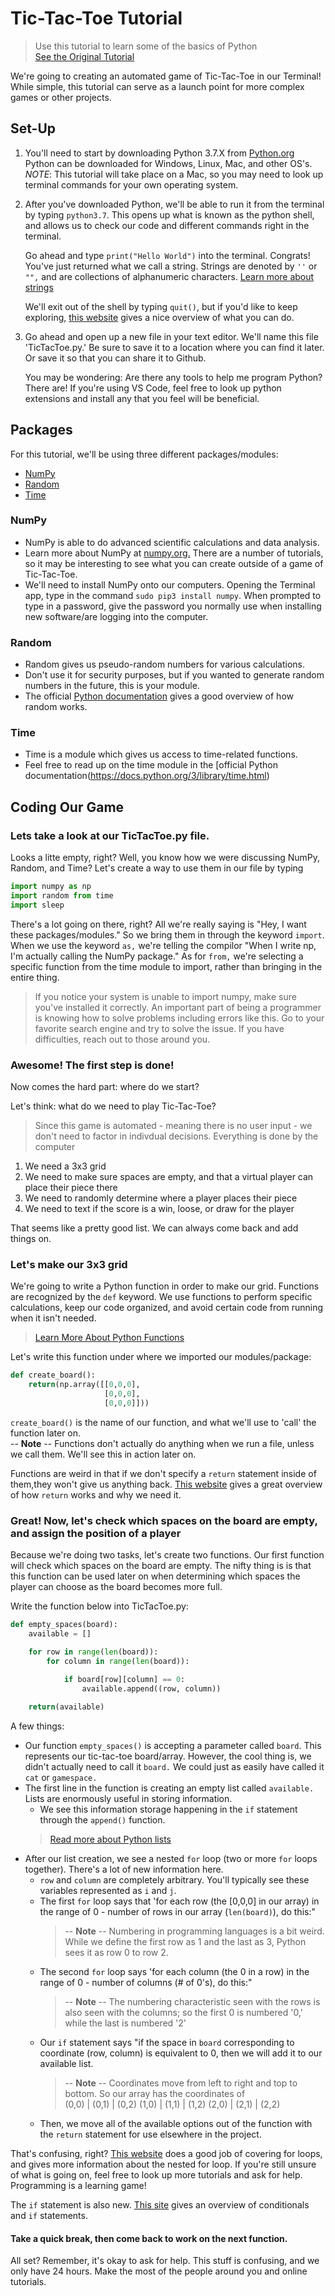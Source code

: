 # Tic-Tac-Toe Tutorial
>Use this tutorial to learn some of the basics of Python  
>[See the Original Tutorial](https://www.geeksforgeeks.org/python-implementation-automatic-tic-tac-toe-game-using-random-number/)

We're going to creating an automated game of Tic-Tac-Toe in our Terminal! While simple, this tutorial can serve as a launch point for more complex games or other projects.

## Set-Up

1. You'll need to start by downloading Python 3.7.X from [Python.org](https://www.python.org) Python can be downloaded for Windows, Linux, Mac, and other OS's. 
*NOTE*: This tutorial will take place on a Mac, so you may need to look up terminal commands for your own operating system.

2. After you've downloaded Python, we'll be able to run it from the terminal by typing `python3.7`. This opens up what is known as the python shell, and allows us to check our code and different commands right in the terminal. 

    Go ahead and type `print("Hello World")` into the terminal. Congrats! You've just returned what we call a string. Strings are denoted by `''` or `"",` and are collections of alphanumeric characters. [Learn more about strings](https://www.w3schools.com/python/python_strings.asp)

    We'll exit out of the shell by typing `quit()`, but if you'd like to keep exploring, [this website](https://www.python-course.eu/python3_interactive.php) gives a nice overview of what you can do.

3. Go ahead and open up a new file in your text editor. We'll name this file 'TicTacToe.py.' Be sure to save it to a location where you can find it later. Or save it so that you can share it to Github. 

    You may be wondering: Are there any tools to help me program Python? There are! If you're using VS Code, feel free to look up python extensions and install any that you feel will be beneficial. 

## Packages

For this tutorial, we'll be using three different packages/modules:

- [NumPy](https://numpy.org)
- [Random](https://docs.python.org/2/library/random.html)
- [Time](https://docs.python.org/3/library/time.html)

### NumPy
- NumPy is able to do advanced scientific calculations and data analysis.
- Learn more about NumPy at [numpy.org.](https://numpy.org) There are a number of tutorials, so it may be interesting to see what you can create outside of a game of Tic-Tac-Toe.
- We'll need to install NumPy onto our computers. Opening the Terminal app, type in the command `sudo pip3 install numpy`. When prompted to type in a password, give the password you normally use when installing new software/are logging into the computer.

### Random
- Random gives us pseudo-random numbers for various calculations.
- Don't use it for security purposes, but if you wanted to generate random numbers in the future, this is your module. 
- The official [Python documentation](https://docs.python.org/3/library/random.html) gives a good overview of how random works.

### Time
- Time is a module which gives us access to time-related functions.
- Feel free to read up on the time module in the [official Python documentation(https://docs.python.org/3/library/time.html)

## Coding Our Game
### Lets take a look at our TicTacToe.py file. 

Looks a litte empty, right? Well, you know how we were discussing NumPy, Random, and Time? Let's create a way to use them in our file by typing 

```python
import numpy as np
import random from time
import sleep
```

There's a lot going on there, right? All we're really saying is "Hey, I want these packages/modules." So we bring them in through the keyword `import`. When we use the keyword `as,` we're telling the compilor "When I write np, I'm actually calling the NumPy package." As for `from,` we're selecting a specific function from the time module to import, rather than bringing in the entire thing.

>If you notice your system is unable to import numpy, make sure you've installed it correctly. An important part of being a programmer is knowing how to solve problems including errors like this. Go to your favorite search engine and try to solve the issue. If you have difficulties, reach out to those around you.

### Awesome! The first step is done!

Now comes the hard part: where do we start?

Let's think: what do we need to play Tic-Tac-Toe?
>Since this game is automated - meaning there is no user input - we don't need to factor in indivdual decisions. Everything is done by the computer

1) We need a 3x3 grid
2) We need to make sure spaces are empty, and that a virtual player can place their piece there 
3) We need to randomly determine where a player places their piece
4) We need to text if the score is a win, loose, or draw for the player

That seems like a pretty good list. We can always come back and add things on.

### Let's make our 3x3 grid

We're going to write a Python function in order to make our grid. Functions are recognized by the `def` keyword. We use functions to perform specific calculations, keep our code organized, and avoid certain code from running when it isn't needed.
>[Learn More About Python Functions](https://www.tutorialspoint.com/python3/python_functions) 

Let's write this function under where we imported our modules/package:

```python
def create_board():
    return(np.array([[0,0,0],
                     [0,0,0],
                     [0,0,0]]))
```
`create_board()` is the name of our function, and what we'll use to 'call' the function later on.  
-- **Note** -- Functions don't actually do anything when we run a file, unless we call them. We'll see this in action later on.

Functions are weird in that if we don't specify a `return` statement inside of them,they won't give us anything back. [This website](https://www.python-course.eu/python3_functions.php) gives a great overview of how `return` works and why we need it.

### Great! Now, let's check which spaces on the board are empty, and assign the position of a player

Because we're doing two tasks, let's create two functions. Our first function will check which spaces on the board are empty. The nifty thing is is that this function can be used later on when determining which spaces the player can choose as the board becomes more full.

Write the function below into TicTacToe.py:

```python
def empty_spaces(board):
    available = []

    for row in range(len(board)):
        for column in range(len(board)):

            if board[row][column] == 0:
                available.append((row, column))
    
    return(available)
```
A few things:
- Our function `empty_spaces()` is accepting a parameter called `board`. This represents our tic-tac-toe board/array. However, the cool thing is, we didn't actually need to call it `board.` We could just as easily have called it `cat` or `gamespace.` 
- The first line in the function is creating an empty list called `available.` Lists are enormously useful in storing information. 
    - We see this information storage happening in the `if` statement through the `append()` function. 
    >[Read more about Python lists](https://www.w3schools.com/python/python_lists.asp)
- After our list creation, we see a nested `for` loop (two or more `for` loops together). There's a lot of new information here.
    - `row` and `column` are completely arbitrary. You'll typically see these variables represented as `i` and `j`. 
    - The first `for` loop says that 'for each row (the [0,0,0] in our array) in the range of 0 - number of rows in our array (`len(board)`), do this:"
        >-- **Note** -- Numbering in programming languages is a bit weird. While we define the first row as 1 and the last as 3, Python sees it as row 0 to row 2. 
    - The second `for` loop says 'for each column (the 0 in a row) in the range of 0 - number of columns (# of 0's), do this:"
        >-- **Note** -- The numbering characteristic seen with the rows is also seen with the columns; so the first 0 is numbered '0,' while the last is numbered '2'
    - Our `if` statement says "if the space in `board` corresponding to coordinate (row, column) is equivalent to 0, then we will add it to our available list.
        >-- **Note** -- Coordinates move from left to right and top to bottom. So our array has the coordinates of  
        >(0,0) | (0,1) | (0,2)
        >(1,0) | (1,1) | (1,2)
        >(2,0) | (2,1) | (2,2)
    - Then, we move all of the available options out of the function with the `return` statement for use elsewhere in the project.

That's confusing, right? [This website](https://www.digitalocean.com/community/tutorials/how-to-construct-for-loops-in-python-3) does a good job of covering for loops, and gives more information about the nested for loop. If you're still unsure of what is going on, feel free to look up more tutorials and ask for help. Programming is a learning game!

The `if` statement is also new. [This site](https://www.w3schools.com/python/python_conditions.asp) gives an overview of conditionals and `if` statements. 

#### Take a quick break, then come back to work on the next function.

All set? Remember, it's okay to ask for help. This stuff is confusing, and we only have 24 hours. Make the most of the people around you and online tutorials.



